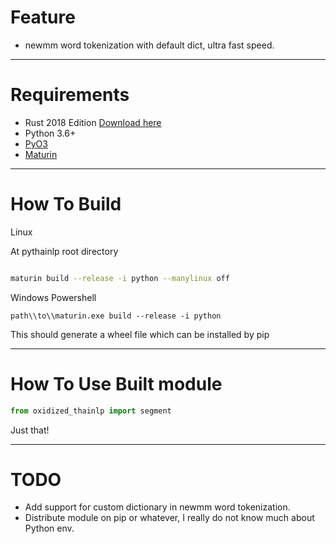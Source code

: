 # Feature

- newmm word tokenization with default dict, ultra fast speed.
------------------------------------------------------------------------------------------------------------------
# Requirements

- Rust 2018 Edition [Download here](https://www.rust-lang.org/tools/install)
- Python 3.6+
- [PyO3](https://github.com/PyO3/pyo3)
- [Maturin](https://github.com/PyO3/maturin)
----------------------------------------------------------------------------------------------------------------------------------------------------------------------------------------------
# How To Build 

Linux

At pythainlp root directory

```bash

maturin build --release -i python --manylinux off 

```

Windows Powershell
```shell
path\\to\\maturin.exe build --release -i python

```

This should generate a wheel file which can be installed by pip

-------------------
# How To Use Built module

```python
from oxidized_thainlp import segment

```

Just that!

--------------------------------------------------------------------------------------------------------------------------------------------------------
# TODO

- Add support for custom dictionary in newmm word tokenization.
- Distribute module on pip or whatever, I really do not know much about Python env.